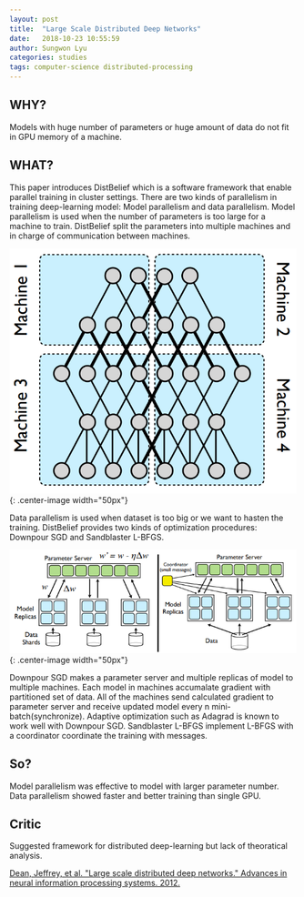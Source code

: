 ```yaml
---
layout: post
title:  "Large Scale Distributed Deep Networks"
date:   2018-10-23 10:55:59
author: Sungwon Lyu
categories: studies
tags: computer-science distributed-processing
---
```

## WHY? 
Models with huge number of parameters or huge amount of data do not fit in GPU memory of a machine. 

## WHAT?
This paper introduces DistBelief which is a software framework that enable parallel training in cluster settings. There are two kinds of parallelism in training deep-learning model: Model parallelism and data parallelism. Model parallelism is used when the number of parameters is too large for a machine to train. DistBelief split the parameters into multiple machines and in charge of communication between machines. 

![image](/assets/images/distbelief1.png){: .center-image width="50px"}

Data parallelism is used when dataset is too big or we want to hasten the training. DistBelief provides two kinds of optimization procedures: Downpour SGD and Sandblaster L-BFGS. 

![image](/assets/images/distbelief2.png){: .center-image width="50px"}

Downpour SGD makes a parameter server and multiple replicas of model to multiple machines. Each model in machines accumalate gradient with partitioned set of data. All of the machines send calculated gradient to parameter server and receive updated model every n mini-batch(synchronize). Adaptive optimization such as Adagrad is known to work well with Downpour SGD. Sandblaster L-BFGS implement L-BFGS with a coordinator coordinate the training with messages. 

## So?
Model parallelism was effective to model with larger parameter number. Data parallelism showed faster and better training than single GPU.

## Critic
Suggested framework for distributed deep-learning but lack of theoratical analysis. 

[Dean, Jeffrey, et al. "Large scale distributed deep networks." Advances in neural information processing systems. 2012.](http://papers.nips.cc/paper/4687-large-scale-distributed-deep-networks)